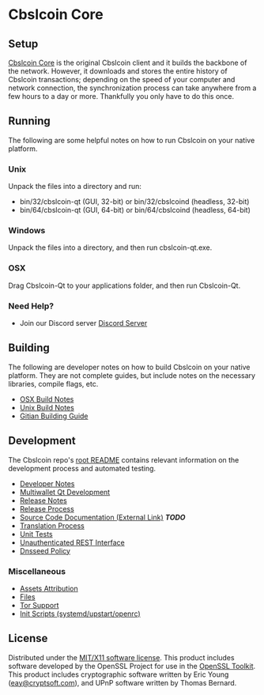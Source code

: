 Cbslcoin Core
=====================

Setup
---------------------
[Cbslcoin Core](https://www.cbslco.in) is the original Cbslcoin client and it builds the backbone of the network. However, it downloads and stores the entire history of Cbslcoin transactions; depending on the speed of your computer and network connection, the synchronization process can take anywhere from a few hours to a day or more. Thankfully you only have to do this once.

Running
---------------------
The following are some helpful notes on how to run Cbslcoin on your native platform.

### Unix

Unpack the files into a directory and run:

- bin/32/cbslcoin-qt (GUI, 32-bit) or bin/32/cbslcoind (headless, 32-bit)
- bin/64/cbslcoin-qt (GUI, 64-bit) or bin/64/cbslcoind (headless, 64-bit)

### Windows

Unpack the files into a directory, and then run cbslcoin-qt.exe.

### OSX

Drag Cbslcoin-Qt to your applications folder, and then run Cbslcoin-Qt.

### Need Help?

* Join our Discord server [Discord Server](https://discordapp.com/invite/9nzt37V)

Building
---------------------
The following are developer notes on how to build Cbslcoin on your native platform. They are not complete guides, but include notes on the necessary libraries, compile flags, etc.

- [OSX Build Notes](build-osx.md)
- [Unix Build Notes](build-unix.md)
- [Gitian Building Guide](gitian-building.md)

Development
---------------------
The Cbslcoin repo's [root README](https://github.com/CBLdev123/Cbslcoin/blob/master/README.md) contains relevant information on the development process and automated testing.

- [Developer Notes](developer-notes.md)
- [Multiwallet Qt Development](multiwallet-qt.md)
- [Release Notes](release-notes.md)
- [Release Process](release-process.md)
- [Source Code Documentation (External Link)](https://dev.visucore.com/bitcoin/doxygen/) ***TODO***
- [Translation Process](translation_process.md)
- [Unit Tests](unit-tests.md)
- [Unauthenticated REST Interface](REST-interface.md)
- [Dnsseed Policy](dnsseed-policy.md)

### Miscellaneous
- [Assets Attribution](assets-attribution.md)
- [Files](files.md)
- [Tor Support](tor.md)
- [Init Scripts (systemd/upstart/openrc)](init.md)

License
---------------------
Distributed under the [MIT/X11 software license](http://www.opensource.org/licenses/mit-license.php).
This product includes software developed by the OpenSSL Project for use in the [OpenSSL Toolkit](https://www.openssl.org/). This product includes
cryptographic software written by Eric Young ([eay@cryptsoft.com](mailto:eay@cryptsoft.com)), and UPnP software written by Thomas Bernard.
